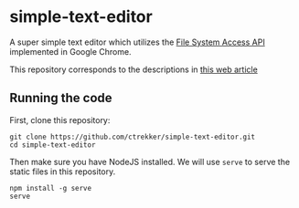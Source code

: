 # simple-text-editor
A super simple text editor which utilizes the [File System Access API](https://web.dev/file-system-access/) implemented in Google Chrome.

This repository corresponds to the descriptions in [this web article]()

## Running the code
First, clone this repository:
```
git clone https://github.com/ctrekker/simple-text-editor.git
cd simple-text-editor
```

Then make sure you have NodeJS installed. We will use `serve` to serve the static files in this repository.
```
npm install -g serve
serve
```
